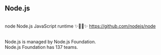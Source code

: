 <!-- background: node -->

## Node.js

<br />

<div class="card">
  <div class="card-text">
    <span class="title">node</span>
    <span class="description">Node.js JavaScript runtime ✨🐢🚀✨</span>
    <a href="https://github.com/nodejs/node" target="_blank">
      https://github.com/nodejs/node
    </a>
  </div>
  <div class="nodejs"></div>
</div>

<br />

Node.js is managed by Node.js Foundation.  
Node.js Foundation has 137 teams.
